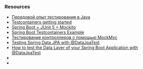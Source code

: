 ### Resources

- [Передовой опыт тестирования в Java](https://habr.com/ru/articles/517724/)
- [Testcontainers getting started](https://java.testcontainers.org/quickstart/junit_5_quickstart/)
- [Spring Boot + JUnit 5 + Mockito](https://mkyong.com/spring-boot/spring-boot-junit-5-mockito/)
- [Spring Boot Testcontainers Example](https://mkyong.com/spring-boot/spring-boot-testcontainers-example/)
- [Тестирование контроллеров с помощью MockMvc](https://sysout.ru/testirovanie-kontrollerov-s-pomoshhyu-mockmvc/)
- [Testing Spring Data JPA with @DataJpaTest](https://mkyong.com/spring-boot/testing-spring-data-jpa-with-datajpatest/)
- [How to test the Data Layer of your Spring Boot Application with @DataJpaTest](https://jschmitz.dev/posts/how_to_test_the_data_layer_of_your_spring_boot_application_with_datajpatest/)
- 
- 